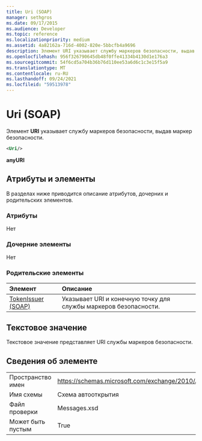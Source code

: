 ```yaml
---
title: Uri (SOAP)
manager: sethgros
ms.date: 09/17/2015
ms.audience: Developer
ms.topic: reference
ms.localizationpriority: medium
ms.assetid: 4a82162a-716d-4002-820e-5bbcfb4a9696
description: Элемент URI указывает службу маркеров безопасности, выдав маркер безопасности.
ms.openlocfilehash: 956f326790645db48f0ffe41334b4130d1e176a3
ms.sourcegitcommit: 54f6cd5a704b36b76d110ee53a6d6c1c3e15f5a9
ms.translationtype: MT
ms.contentlocale: ru-RU
ms.lasthandoff: 09/24/2021
ms.locfileid: "59513978"
---
```

# <a name="uri-soap"></a>Uri (SOAP)

Элемент **URI** указывает службу маркеров безопасности, выдав маркер безопасности. 
  
```XML
<Uri/>
```

 **anyURI**
## <a name="attributes-and-elements"></a>Атрибуты и элементы

В разделах ниже приводится описание атрибутов, дочерних и родительских элементов.
  
### <a name="attributes"></a>Атрибуты

Нет
  
### <a name="child-elements"></a>Дочерние элементы

Нет
  
### <a name="parent-elements"></a>Родительские элементы

|**Элемент**|**Описание**|
|:-----|:-----|
|[TokenIssuer (SOAP)](tokenissuer-soap.md) <br/> |Указывает URI и конечную точку для службы маркеров безопасности.  <br/> |
   
## <a name="text-value"></a>Текстовое значение

Текстовое значение представляет URI службы маркеров безопасности.
  
## <a name="element-information"></a>Сведения об элементе

|||
|:-----|:-----|
|Пространство имен  <br/> |https://schemas.microsoft.com/exchange/2010/Autodiscover  <br/> |
|Имя схемы  <br/> |Схема автооткрытия  <br/> |
|Файл проверки  <br/> |Messages.xsd  <br/> |
|Может быть пустым  <br/> |True  <br/> |
   

